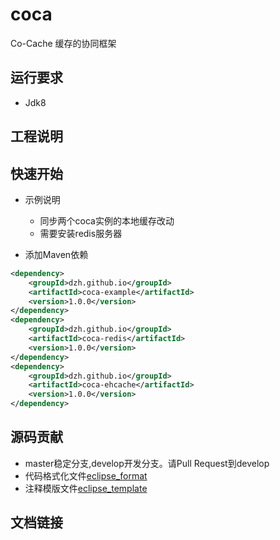 coca
===================================
Co-Cache 缓存的协同框架

## 运行要求
- Jdk8

## 工程说明

## 快速开始
- 示例说明
    - 同步两个coca实例的本地缓存改动
    - 需要安装redis服务器
    
- 添加Maven依赖

```xml
<dependency>
    <groupId>dzh.github.io</groupId>
    <artifactId>coca-example</artifactId>
    <version>1.0.0</version>
</dependency>
<dependency>
    <groupId>dzh.github.io</groupId>
    <artifactId>coca-redis</artifactId>
    <version>1.0.0</version>
</dependency>
<dependency>
    <groupId>dzh.github.io</groupId>
    <artifactId>coca-ehcache</artifactId>
    <version>1.0.0</version>
</dependency>
```

## 源码贡献
- master稳定分支,develop开发分支。请Pull Request到develop
- 代码格式化文件[eclipse_format](doc/eclipse_format.xml)
- 注释模版文件[eclipse_template](doc/eclipse_template.xml)
    
## 文档链接





